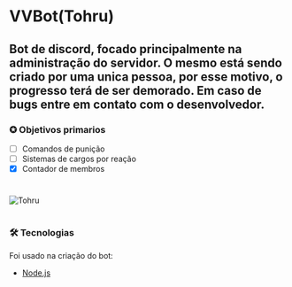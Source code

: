 # VVBot(Tohru)

## Bot de discord, focado principalmente na administração do servidor. O mesmo está sendo criado por uma unica pessoa, por esse motivo, o progresso terá de ser demorado. Em caso de bugs entre em contato com o desenvolvedor.

### ✪ Objetivos primarios

- [ ] Comandos de punição
- [ ] Sistemas de cargos por reação
- [x] Contador de membros

#

![Tohru](https://media.discordapp.net/attachments/776094611470942208/883033678865915914/DUrIxNuUMAA3Yn5.jpg)

#

### 🛠 Tecnologias

Foi usado na criação do bot:
- [Node.js](https://nodejs.org/en/)
